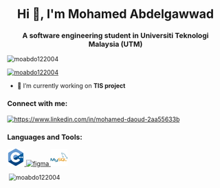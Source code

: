 <h1 align="center">Hi 👋, I'm Mohamed Abdelgawwad</h1>
<h3 align="center">A software engineering student in Universiti Teknologi Malaysia (UTM)</h3>

<p align="left"> <img src="https://komarev.com/ghpvc/?username=moabdo122004&label=Profile%20views&color=0e75b6&style=flat" alt="moabdo122004" /> </p>

<p align="left"> <a href="https://github.com/ryo-ma/github-profile-trophy"><img src="https://github-profile-trophy.vercel.app/?username=moabdo122004" alt="moabdo122004" /></a> </p>

- 🔭 I’m currently working on **TIS project**

<h3 align="left">Connect with me:</h3>
<p align="left">
<a href="https://linkedin.com/in/https://www.linkedin.com/in/mohamed-daoud-2aa55633b" target="blank"><img align="center" src="https://raw.githubusercontent.com/rahuldkjain/github-profile-readme-generator/master/src/images/icons/Social/linked-in-alt.svg" alt="https://www.linkedin.com/in/mohamed-daoud-2aa55633b" height="30" width="40" /></a>
</p>

<h3 align="left">Languages and Tools:</h3>
<p align="left"> <a href="https://www.w3schools.com/cpp/" target="_blank" rel="noreferrer"> <img src="https://raw.githubusercontent.com/devicons/devicon/master/icons/cplusplus/cplusplus-original.svg" alt="cplusplus" width="40" height="40"/> </a> <a href="https://www.figma.com/" target="_blank" rel="noreferrer"> <img src="https://www.vectorlogo.zone/logos/figma/figma-icon.svg" alt="figma" width="40" height="40"/> </a> <a href="https://www.mysql.com/" target="_blank" rel="noreferrer"> <img src="https://raw.githubusercontent.com/devicons/devicon/master/icons/mysql/mysql-original-wordmark.svg" alt="mysql" width="40" height="40"/> </a> </p>

<p>&nbsp;<img align="center" src="https://github-readme-stats.vercel.app/api?username=moabdo122004&show_icons=true&locale=en" alt="moabdo122004" /></p>
